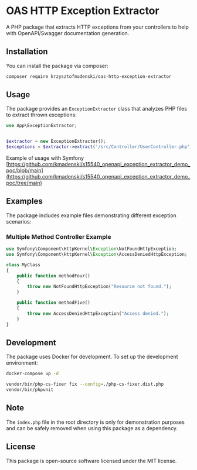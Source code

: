 # OAS HTTP Exception Extractor

A PHP package that extracts HTTP exceptions from your controllers to help with OpenAPI/Swagger documentation generation.

## Installation

You can install the package via composer:

```bash
composer require krzysztofmadenski/oas-http-exception-extractor
```

## Usage

The package provides an `ExceptionExtractor` class that analyzes PHP files to extract thrown exceptions:

```php
use App\ExceptionExtractor;


$extractor = new ExceptionExtractor();
$exceptions = $extractor->extract('/src/Controller/UserController.php');
```
Example of usage with Symfony [https://github.com/kmadenski/s15540_openapi_exception_extractor_demo_poc/blob/main](https://github.com/kmadenski/s15540_openapi_exception_extractor_demo_poc/tree/main)
## Examples

The package includes example files demonstrating different exception scenarios:

### Multiple Method Controller Example

```php
use Symfony\Component\HttpKernel\Exception\NotFoundHttpException;
use Symfony\Component\HttpKernel\Exception\AccessDeniedHttpException;

class MyClass
{
    public function methodFour()
    {
        throw new NotFoundHttpException("Resource not found.");
    }

    public function methodFive()
    {
        throw new AccessDeniedHttpException("Access denied.");
    }
}
```
## Development

The package uses Docker for development. To set up the development environment:

```bash
docker-compose up -d
```

```bash
vendor/bin/php-cs-fixer fix --config=./php-cs-fixer.dist.php
vendor/bin/phpunit
```

## Note

The `index.php` file in the root directory is only for demonstration purposes and can be safely removed when using this package as a dependency.

## License

This package is open-source software licensed under the MIT license.
